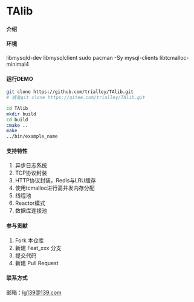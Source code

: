 # TAlib

#### 介绍

#### 环境
libmysqld-dev  libmysqlclient sudo pacman -Sy mysql-clients
libtcmalloc-minimal4
#### 运行DEMO

```bash
git clone https://github.com/trialley/TAlib.git
# 或者git clone https://gitee.com/trialley/TAlib.git

cd TAlib
mkdir build
cd build
cmake ..
make
../bin/example_name
```

#### 支持特性

1. 异步日志系统
2. TCP协议封装
3. HTTP协议封装，Redis与LRU缓存
4. 使用tcmalloc进行高并发内存分配
5. 线程池
6. Reactor模式
7. 数据库连接池





#### 参与贡献
1.  Fork 本仓库
2.  新建 Feat_xxx 分支
3.  提交代码
4.  新建 Pull Request

#### 联系方式
邮箱：lg139@139.com



